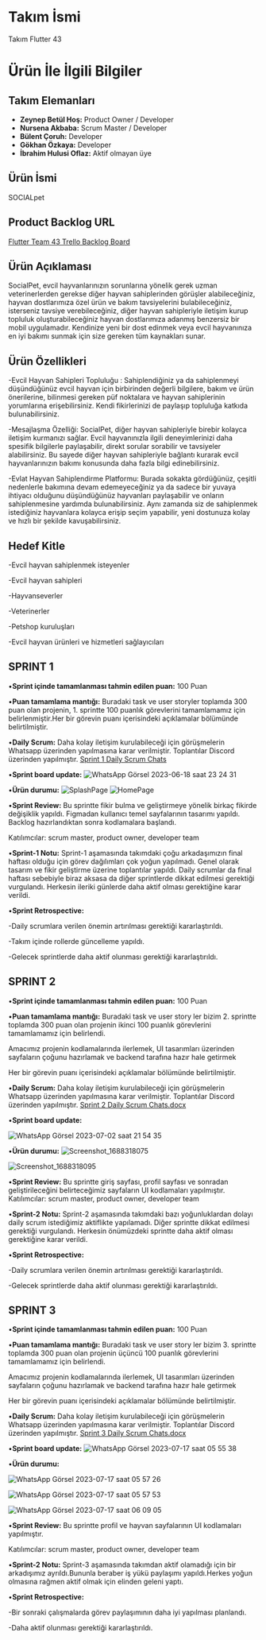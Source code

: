 # **Takım İsmi**

Takım Flutter 43

# Ürün İle İlgili Bilgiler

## Takım Elemanları
- **Zeynep Betül Hoş:** Product Owner / Developer
- **Nursena Akbaba:** Scrum Master / Developer
- **Bülent Çoruh:** Developer
- **Gökhan Özkaya:** Developer
- **İbrahim Hulusi Oflaz:** Aktif olmayan üye

## Ürün İsmi

SOCIALpet

## Product Backlog URL

[Flutter Team 43 Trello Backlog Board](https://trello.com/invite/flutter_team_43/ATTIc57240f482ec42e2e78f4ce442566b1d5A7E4877)

## Ürün Açıklaması

SocialPet, evcil hayvanlarınızın sorunlarına yönelik gerek uzman veterinerlerden gerekse diğer hayvan sahiplerinden görüşler alabileceğiniz, hayvan dostlarımıza özel ürün ve bakım tavsiyelerini bulabileceğiniz, isterseniz tavsiye verebileceğiniz, diğer hayvan sahipleriyle iletişim kurup topluluk oluşturabileceğiniz hayvan dostlarımıza adanmış benzersiz bir mobil uygulamadır. Kendinize yeni bir dost edinmek veya evcil hayvanınıza en iyi bakımı sunmak için size gereken tüm kaynakları sunar.



## Ürün Özellikleri

-Evcil Hayvan Sahipleri Topluluğu : Sahiplendiğiniz ya da sahiplenmeyi düşündüğünüz evcil hayvan için birbirinden değerli bilgilere, bakım ve ürün önerilerine, bilinmesi gereken püf noktalara ve hayvan sahiplerinin yorumlarına erişebilirsiniz. Kendi fikirlerinizi de paylaşıp topluluğa katkıda bulunabilirsiniz.

-Mesajlaşma Özelliği: SocialPet, diğer hayvan sahipleriyle birebir kolayca iletişim kurmanızı sağlar. Evcil hayvanınızla ilgili deneyimlerinizi daha spesifik bilgilerle paylaşabilir, direkt sorular sorabilir ve tavsiyeler alabilirsiniz. Bu sayede diğer hayvan sahipleriyle bağlantı kurarak evcil hayvanlarınızın bakımı konusunda daha fazla bilgi edinebilirsiniz.

-Evlat Hayvan Sahiplendirme Platformu: Burada sokakta gördüğünüz, çeşitli nedenlerle bakımına devam edemeyeceğiniz ya da sadece bir yuvaya ihtiyacı olduğunu düşündüğünüz hayvanları paylaşabilir ve onların sahiplenmesine yardımda bulunabilirsiniz. Aynı zamanda siz de sahiplenmek istediğiniz hayvanlara kolayca erişip seçim yapabilir, yeni dostunuza kolay ve hızlı bir şekilde kavuşabilirsiniz.



## Hedef Kitle

-Evcil hayvan sahiplenmek isteyenler

-Evcil hayvan sahipleri

-Hayvanseverler

-Veterinerler

-Petshop kuruluşları

-Evcil hayvan ürünleri ve hizmetleri sağlayıcıları

## SPRINT 1

•**Sprint içinde tamamlanması tahmin edilen puan:** 100 Puan

•**Puan tamamlama mantığı:** Buradaki task ve user storyler toplamda 300 puan olan projenin, 1. sprintte 100 puanlık görevlerini tamamlamamız için belirlenmiştir.Her bir görevin puanı içerisindeki açıklamalar bölümünde belirtilmiştir.

•**Daily Scrum:**  Daha kolay iletişim kurulabileceği için görüşmelerin Whatsapp üzerinden yapılmasına karar verilmiştir. Toplantılar Discord üzerinden yapılmıştır. 
[ Sprint 1 Daily Scrum Chats](https://github.com/ihoflaz/f_43_bootcamp/files/11782315/DailyScrumChat.docx)


•**Sprint board update:**
![WhatsApp Görsel 2023-06-18 saat 23 24 31](https://github.com/ihoflaz/f_43_bootcamp/assets/135666365/c1b7611d-65c5-4580-861c-c1e0614784b5)



•**Ürün durumu:**
![SplashPage](https://github.com/ihoflaz/f_43_bootcamp/assets/135666365/2659d4a8-0564-4f70-8fce-bfe1796f28ec)
![HomePage](https://github.com/ihoflaz/f_43_bootcamp/assets/135666365/af85f46f-3c22-46ff-a7e1-9ecccaeb5ce1)




•**Sprint Review:** Bu sprintte fikir bulma ve geliştirmeye yönelik birkaç fikirde değişiklik yapıldı. Figmadan kullanıcı temel sayfalarının tasarımı yapıldı. Backlog hazırlandıktan sonra kodlamalara başlandı. 

Katılımcılar: scrum master, product owner, developer team

•**Sprint-1 Notu:** Sprint-1 aşamasında takımdaki çoğu arkadaşımızın final haftası olduğu için görev dağılımları çok yoğun yapılmadı. Genel olarak tasarım ve fikir geliştirme üzerine toplantılar yapıldı. Daily scrumlar da final haftası sebebiyle biraz aksasa da diğer sprintlerde dikkat edilmesi gerektiği vurgulandı. Herkesin ileriki günlerde daha aktif olması gerektiğine karar verildi. 

•**Sprint Retrospective:** 

-Daily scrumlara verilen önemin artırılması gerektiği kararlaştırıldı.

-Takım içinde rollerde güncelleme yapıldı.

-Gelecek sprintlerde daha aktif olunması gerektiği kararlaştırıldı.


## SPRINT 2

•**Sprint içinde tamamlanması tahmin edilen puan:** 100 Puan

•**Puan tamamlama mantığı:** Buradaki task ve user story ler bizim 2. sprintte toplamda 300 puan olan projenin ikinci 100 puanlık görevlerini tamamlamamız için belirlendi.

Amacımız projenin kodlamalarında ilerlemek, UI tasarımları üzerinden sayfaların çoğunu hazırlamak ve backend tarafına hazır hale getirmek

Her bir görevin puanı içerisindeki açıklamalar bölümünde belirtilmiştir.

•**Daily Scrum:**  Daha kolay iletişim kurulabileceği için görüşmelerin Whatsapp üzerinden yapılmasına karar verilmiştir. Toplantılar Discord üzerinden yapılmıştır. 
[Sprint 2 Daily Scrum Chats.docx](https://github.com/ihoflaz/f_43_bootcamp/files/11930177/Sprint.2.Daily.Scrum.Chats.docx)



•**Sprint board update:**

![WhatsApp Görsel 2023-07-02 saat 21 54 35](https://github.com/ihoflaz/f_43_bootcamp/assets/135666365/99c03a44-e2c3-4ef2-a49a-fb1f9e7d9c2b)



•**Ürün durumu:**
![Screenshot_1688318075](https://github.com/ihoflaz/f_43_bootcamp/assets/135666365/d7d4a195-d81c-4559-99ed-cfb2afbd986f)

![Screenshot_1688318095](https://github.com/ihoflaz/f_43_bootcamp/assets/135666365/e5684239-a3b5-4951-a3d0-30f5c5fcde0a)


•**Sprint Review:** Bu sprintte giriş sayfası, profil sayfası ve sonradan geliştirileceğini belirteceğimiz sayfaların UI kodlamaları yapılmıştır. 
Katılımcılar: scrum master, product owner, developer team

•**Sprint-2 Notu:** Sprint-2 aşamasında takımdaki bazı yoğunluklardan dolayı daily scrum istediğimiz aktiflikte yapılamadı. Diğer sprintte dikkat edilmesi gerektiği vurgulandı. Herkesin önümüzdeki sprintte daha aktif olması gerektiğine karar verildi. 

•**Sprint Retrospective:** 

-Daily scrumlara verilen önemin artırılması gerektiği kararlaştırıldı.

-Gelecek sprintlerde daha aktif olunması gerektiği kararlaştırıldı.


## SPRINT 3

•**Sprint içinde tamamlanması tahmin edilen puan:** 100 Puan

•**Puan tamamlama mantığı:** Buradaki task ve user story ler bizim 3. sprintte toplamda 300 puan olan projenin üçüncü 100 puanlık görevlerini tamamlamamız için belirlendi.

Amacımız projenin kodlamalarında ilerlemek, UI tasarımları üzerinden sayfaların çoğunu hazırlamak ve backend tarafına hazır hale getirmek

Her bir görevin puanı içerisindeki açıklamalar bölümünde belirtilmiştir.

•**Daily Scrum:**  Daha kolay iletişim kurulabileceği için görüşmelerin Whatsapp üzerinden yapılmasına karar verilmiştir. Toplantılar Discord üzerinden yapılmıştır. 
[Sprint 3 Daily Scrum Chats.docx](https://github.com/ihoflaz/f_43_bootcamp/files/12065294/Sprint.3.Daily.Scrum.Chats.docx)





•**Sprint board update:**
![WhatsApp Görsel 2023-07-17 saat 05 55 38](https://github.com/ihoflaz/f_43_bootcamp/assets/135666365/ffd30ff7-a0cd-4aeb-be31-7e4f8446cee2)



•**Ürün durumu:**

![WhatsApp Görsel 2023-07-17 saat 05 57 26](https://github.com/ihoflaz/f_43_bootcamp/assets/135666365/ca1c3b59-dd84-4fca-b89f-6a8ffa8522ed)

![WhatsApp Görsel 2023-07-17 saat 05 57 53](https://github.com/ihoflaz/f_43_bootcamp/assets/135666365/10d8478c-47ad-486b-9258-cfdfa751733f)

![WhatsApp Görsel 2023-07-17 saat 06 09 05](https://github.com/ihoflaz/f_43_bootcamp/assets/135666365/83b1ae09-6600-4c76-8ca1-aaed33503766)



•**Sprint Review:** Bu sprintte profil ve hayvan sayfalarının UI kodlamaları yapılmıştır. 

Katılımcılar: scrum master, product owner, developer team

•**Sprint-2 Notu:** Sprint-3 aşamasında takımdan aktif olamadığı için bir arkadışımız ayrıldı.Bununla beraber iş yükü paylaşımı yapıldı.Herkes yoğun olmasına rağmen aktif olmak için elinden geleni yaptı.

•**Sprint Retrospective:** 

-Bir sonraki çalışmalarda görev paylaşımının daha iyi yapılması planlandı.

-Daha aktif olunması gerektiği kararlaştırıldı.






